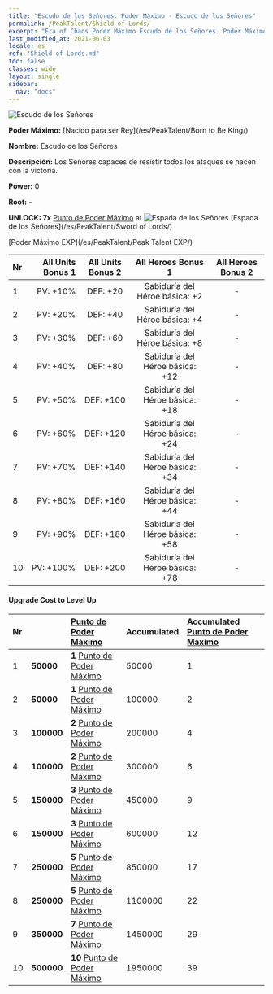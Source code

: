 ```yaml
---
title: "Escudo de los Señores. Poder Máximo - Escudo de los Señores"
permalink: /PeakTalent/Shield of Lords/
excerpt: "Era of Chaos Poder Máximo Escudo de los Señores. Poder Máximo Escudo de los Señores. Escudo de los Señores"
last_modified_at: 2021-06-03
locale: es
ref: "Shield of Lords.md"
toc: false
classes: wide
layout: single
sidebar:
  nav: "docs"
---
```


  ![Escudo de los Señores](/images/pt/talent_4302.png)

  **Poder Máximo:** [Nacido para ser Rey](/es/PeakTalent/Born to Be King/)

  **Nombre:** Escudo de los Señores

  **Descripción:** Los Señores capaces de resistir todos los ataques se hacen con la victoria.

  **Power:** 0

  **Root:** -

  **UNLOCK: 7x** [Punto de Poder Máximo](/ItemsES/con_934/) at ![Espada de los Señores](/images/pt/talent_4301.png) [Espada de los Señores](/es/PeakTalent/Sword of Lords/)

  [Poder Máximo EXP](/es/PeakTalent/Peak Talent EXP/)

  | Nr | All Units Bonus 1 | All Units Bonus 2 | All Heroes Bonus 1 | All Heroes Bonus 2 |
  |:---|--------------:|:-------------:|:-------------:|:-------------:|
  | 1 | PV: +10% | DEF: +20 | Sabiduría del Héroe básica: +2 | - |
  | 2 | PV: +20% | DEF: +40 | Sabiduría del Héroe básica: +4 | - |
  | 3 | PV: +30% | DEF: +60 | Sabiduría del Héroe básica: +8 | - |
  | 4 | PV: +40% | DEF: +80 | Sabiduría del Héroe básica: +12 | - |
  | 5 | PV: +50% | DEF: +100 | Sabiduría del Héroe básica: +18 | - |
  | 6 | PV: +60% | DEF: +120 | Sabiduría del Héroe básica: +24 | - |
  | 7 | PV: +70% | DEF: +140 | Sabiduría del Héroe básica: +34 | - |
  | 8 | PV: +80% | DEF: +160 | Sabiduría del Héroe básica: +44 | - |
  | 9 | PV: +90% | DEF: +180 | Sabiduría del Héroe básica: +58 | - |
  | 10 | PV: +100% | DEF: +200 | Sabiduría del Héroe básica: +78 | - |


#### Upgrade Cost to Level Up

  | Nr | <i class="fas fa-coins"/> | [Punto de Poder Máximo](/ItemsES/con_934/) | Accumulated <i class="fas fa-coins"/> | Accumulated [Punto de Poder Máximo](/ItemsES/con_934/) |
  |:---|:--------------|:-------------|:-------------|:-------------|
  | 1 | **50000** | **1** [Punto de Poder Máximo](/ItemsES/con_934/) | 50000 | 1 |
  | 2 | **50000** | **1** [Punto de Poder Máximo](/ItemsES/con_934/) | 100000 | 2 |
  | 3 | **100000** | **2** [Punto de Poder Máximo](/ItemsES/con_934/) | 200000 | 4 |
  | 4 | **100000** | **2** [Punto de Poder Máximo](/ItemsES/con_934/) | 300000 | 6 |
  | 5 | **150000** | **3** [Punto de Poder Máximo](/ItemsES/con_934/) | 450000 | 9 |
  | 6 | **150000** | **3** [Punto de Poder Máximo](/ItemsES/con_934/) | 600000 | 12 |
  | 7 | **250000** | **5** [Punto de Poder Máximo](/ItemsES/con_934/) | 850000 | 17 |
  | 8 | **250000** | **5** [Punto de Poder Máximo](/ItemsES/con_934/) | 1100000 | 22 |
  | 9 | **350000** | **7** [Punto de Poder Máximo](/ItemsES/con_934/) | 1450000 | 29 |
  | 10 | **500000** | **10** [Punto de Poder Máximo](/ItemsES/con_934/) | 1950000 | 39 |

